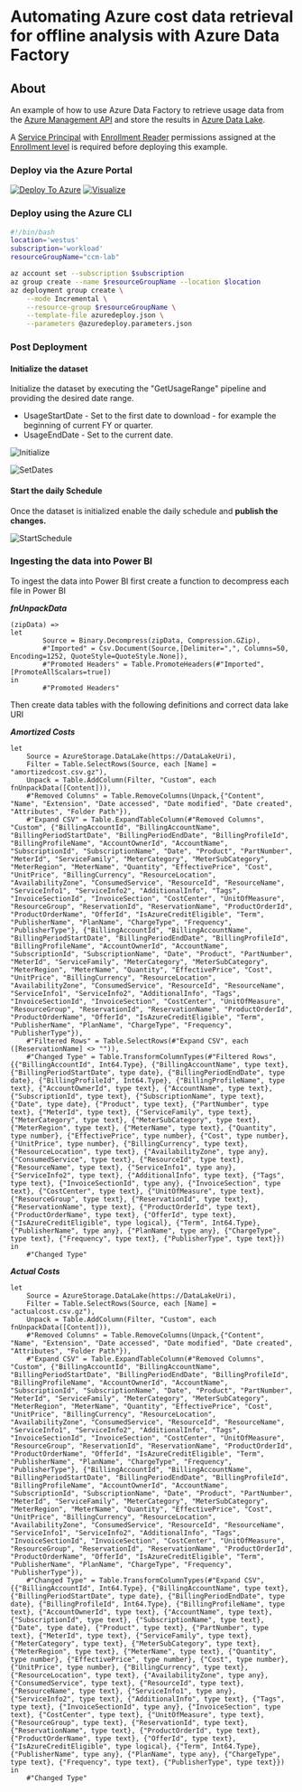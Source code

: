# Automating Azure cost data retrieval for offline analysis with Azure Data Factory

## About
An example of how to use Azure Data Factory to retrieve usage data from the [Azure Management API](https://docs.microsoft.com/en-us/rest/api/consumption/usagedetails/list) and store the results in [Azure Data Lake](https://docs.microsoft.com/en-us/azure/storage/blobs/data-lake-storage-introduction).  

A [Service Principal](https://docs.microsoft.com/en-us/azure/cost-management-billing/manage/assign-roles-azure-service-principals#create-and-authenticate-your-service-principal) with [Enrollment Reader](https://docs.microsoft.com/en-us/azure/cost-management-billing/manage/assign-roles-azure-service-principals#permissions-that-can-be-assigned-to-the-spn) permissions assigned at the [Enrollment level](https://docs.microsoft.com/en-us/azure/cost-management-billing/manage/assign-roles-azure-service-principals#assign-enrollment-account-role-permission-to-the-spn) is required before deploying this example.


### Deploy via the Azure Portal

[![Deploy To Azure](https://raw.githubusercontent.com/Azure/azure-quickstart-templates/master/1-CONTRIBUTION-GUIDE/images/deploytoazure.svg?sanitize=true)](https://portal.azure.com/#create/Microsoft.Template/uri/https%3A%2F%2Fraw.githubusercontent.com%2FMSBrett%2Fccm_datafactory%2Fmaster%2Fazuredeploy.json)
[![Visualize](https://raw.githubusercontent.com/Azure/azure-quickstart-templates/master/1-CONTRIBUTION-GUIDE/images/visualizebutton.svg?sanitize=true)](http://armviz.io/#/?load=https%3A%2F%2Fraw.githubusercontent.com%2FMSBrett%2Fccm_datafactory%2Fmaster%2Fazuredeploy.json)

### Deploy using the Azure CLI

```bash
#!/bin/bash
location='westus'
subscription='workload'
resourceGroupName="ccm-lab"

az account set --subscription $subscription
az group create --name $resourceGroupName --location $location
az deployment group create \
    --mode Incremental \
    --resource-group $resourceGroupName \
    --template-file azuredeploy.json \
    --parameters @azuredeploy.parameters.json
```
### Post Deployment

#### Initialize the dataset
Initialize the dataset by executing the "GetUsageRange" pipeline and providing the desired date range.  
- UsageStartDate - Set to the first date to download - for example the beginning of current FY or quarter.
- UsageEndDate - Set to the current date.

![Initialize](https://github.com/MSBrett/ccm_datafactory/raw/master/resources/Initialize.jpg)

![SetDates](https://github.com/MSBrett/ccm_datafactory/raw/master/resources/SetDates.jpg)

#### Start the daily Schedule
Once the dataset is initialized enable the daily schedule and **publish the changes.**

![StartSchedule](https://github.com/MSBrett/ccm_datafactory/raw/master/resources/StartSchedule.jpg)

### Ingesting the data into Power BI

To ingest the data into Power BI first create a function to decompress each file in Power BI

***fnUnpackData***
```script
(zipData) =>
let
        Source = Binary.Decompress(zipData, Compression.GZip),
        #"Imported" = Csv.Document(Source,[Delimiter=",", Columns=50, Encoding=1252, QuoteStyle=QuoteStyle.None]),
        #"Promoted Headers" = Table.PromoteHeaders(#"Imported", [PromoteAllScalars=true])
in
        #"Promoted Headers"
```

Then create data tables with the following definitions and correct data lake URI

***Amortized Costs***
```script
let
    Source = AzureStorage.DataLake(https://DataLakeUri),
    Filter = Table.SelectRows(Source, each [Name] = "amortizedcost.csv.gz"),
    Unpack = Table.AddColumn(Filter, "Custom", each fnUnpackData([Content])),
    #"Removed Columns" = Table.RemoveColumns(Unpack,{"Content", "Name", "Extension", "Date accessed", "Date modified", "Date created", "Attributes", "Folder Path"}),
    #"Expand CSV" = Table.ExpandTableColumn(#"Removed Columns", "Custom", {"BillingAccountId", "BillingAccountName", "BillingPeriodStartDate", "BillingPeriodEndDate", "BillingProfileId", "BillingProfileName", "AccountOwnerId", "AccountName", "SubscriptionId", "SubscriptionName", "Date", "Product", "PartNumber", "MeterId", "ServiceFamily", "MeterCategory", "MeterSubCategory", "MeterRegion", "MeterName", "Quantity", "EffectivePrice", "Cost", "UnitPrice", "BillingCurrency", "ResourceLocation", "AvailabilityZone", "ConsumedService", "ResourceId", "ResourceName", "ServiceInfo1", "ServiceInfo2", "AdditionalInfo", "Tags", "InvoiceSectionId", "InvoiceSection", "CostCenter", "UnitOfMeasure", "ResourceGroup", "ReservationId", "ReservationName", "ProductOrderId", "ProductOrderName", "OfferId", "IsAzureCreditEligible", "Term", "PublisherName", "PlanName", "ChargeType", "Frequency", "PublisherType"}, {"BillingAccountId", "BillingAccountName", "BillingPeriodStartDate", "BillingPeriodEndDate", "BillingProfileId", "BillingProfileName", "AccountOwnerId", "AccountName", "SubscriptionId", "SubscriptionName", "Date", "Product", "PartNumber", "MeterId", "ServiceFamily", "MeterCategory", "MeterSubCategory", "MeterRegion", "MeterName", "Quantity", "EffectivePrice", "Cost", "UnitPrice", "BillingCurrency", "ResourceLocation", "AvailabilityZone", "ConsumedService", "ResourceId", "ResourceName", "ServiceInfo1", "ServiceInfo2", "AdditionalInfo", "Tags", "InvoiceSectionId", "InvoiceSection", "CostCenter", "UnitOfMeasure", "ResourceGroup", "ReservationId", "ReservationName", "ProductOrderId", "ProductOrderName", "OfferId", "IsAzureCreditEligible", "Term", "PublisherName", "PlanName", "ChargeType", "Frequency", "PublisherType"}),
    #"Filtered Rows" = Table.SelectRows(#"Expand CSV", each ([ReservationName] <> "")),
    #"Changed Type" = Table.TransformColumnTypes(#"Filtered Rows",{{"BillingAccountId", Int64.Type}, {"BillingAccountName", type text}, {"BillingPeriodStartDate", type date}, {"BillingPeriodEndDate", type date}, {"BillingProfileId", Int64.Type}, {"BillingProfileName", type text}, {"AccountOwnerId", type text}, {"AccountName", type text}, {"SubscriptionId", type text}, {"SubscriptionName", type text}, {"Date", type date}, {"Product", type text}, {"PartNumber", type text}, {"MeterId", type text}, {"ServiceFamily", type text}, {"MeterCategory", type text}, {"MeterSubCategory", type text}, {"MeterRegion", type text}, {"MeterName", type text}, {"Quantity", type number}, {"EffectivePrice", type number}, {"Cost", type number}, {"UnitPrice", type number}, {"BillingCurrency", type text}, {"ResourceLocation", type text}, {"AvailabilityZone", type any}, {"ConsumedService", type text}, {"ResourceId", type text}, {"ResourceName", type text}, {"ServiceInfo1", type any}, {"ServiceInfo2", type text}, {"AdditionalInfo", type text}, {"Tags", type text}, {"InvoiceSectionId", type any}, {"InvoiceSection", type text}, {"CostCenter", type text}, {"UnitOfMeasure", type text}, {"ResourceGroup", type text}, {"ReservationId", type text}, {"ReservationName", type text}, {"ProductOrderId", type text}, {"ProductOrderName", type text}, {"OfferId", type text}, {"IsAzureCreditEligible", type logical}, {"Term", Int64.Type}, {"PublisherName", type any}, {"PlanName", type any}, {"ChargeType", type text}, {"Frequency", type text}, {"PublisherType", type text}})
in
    #"Changed Type"
```
***Actual Costs***
```script
let
    Source = AzureStorage.DataLake(https://DataLakeUri),
    Filter = Table.SelectRows(Source, each [Name] = "actualcost.csv.gz"),
    Unpack = Table.AddColumn(Filter, "Custom", each fnUnpackData([Content])),
    #"Removed Columns" = Table.RemoveColumns(Unpack,{"Content", "Name", "Extension", "Date accessed", "Date modified", "Date created", "Attributes", "Folder Path"}),
    #"Expand CSV" = Table.ExpandTableColumn(#"Removed Columns", "Custom", {"BillingAccountId", "BillingAccountName", "BillingPeriodStartDate", "BillingPeriodEndDate", "BillingProfileId", "BillingProfileName", "AccountOwnerId", "AccountName", "SubscriptionId", "SubscriptionName", "Date", "Product", "PartNumber", "MeterId", "ServiceFamily", "MeterCategory", "MeterSubCategory", "MeterRegion", "MeterName", "Quantity", "EffectivePrice", "Cost", "UnitPrice", "BillingCurrency", "ResourceLocation", "AvailabilityZone", "ConsumedService", "ResourceId", "ResourceName", "ServiceInfo1", "ServiceInfo2", "AdditionalInfo", "Tags", "InvoiceSectionId", "InvoiceSection", "CostCenter", "UnitOfMeasure", "ResourceGroup", "ReservationId", "ReservationName", "ProductOrderId", "ProductOrderName", "OfferId", "IsAzureCreditEligible", "Term", "PublisherName", "PlanName", "ChargeType", "Frequency", "PublisherType"}, {"BillingAccountId", "BillingAccountName", "BillingPeriodStartDate", "BillingPeriodEndDate", "BillingProfileId", "BillingProfileName", "AccountOwnerId", "AccountName", "SubscriptionId", "SubscriptionName", "Date", "Product", "PartNumber", "MeterId", "ServiceFamily", "MeterCategory", "MeterSubCategory", "MeterRegion", "MeterName", "Quantity", "EffectivePrice", "Cost", "UnitPrice", "BillingCurrency", "ResourceLocation", "AvailabilityZone", "ConsumedService", "ResourceId", "ResourceName", "ServiceInfo1", "ServiceInfo2", "AdditionalInfo", "Tags", "InvoiceSectionId", "InvoiceSection", "CostCenter", "UnitOfMeasure", "ResourceGroup", "ReservationId", "ReservationName", "ProductOrderId", "ProductOrderName", "OfferId", "IsAzureCreditEligible", "Term", "PublisherName", "PlanName", "ChargeType", "Frequency", "PublisherType"}),
    #"Changed Type" = Table.TransformColumnTypes(#"Expand CSV",{{"BillingAccountId", Int64.Type}, {"BillingAccountName", type text}, {"BillingPeriodStartDate", type date}, {"BillingPeriodEndDate", type date}, {"BillingProfileId", Int64.Type}, {"BillingProfileName", type text}, {"AccountOwnerId", type text}, {"AccountName", type text}, {"SubscriptionId", type text}, {"SubscriptionName", type text}, {"Date", type date}, {"Product", type text}, {"PartNumber", type text}, {"MeterId", type text}, {"ServiceFamily", type text}, {"MeterCategory", type text}, {"MeterSubCategory", type text}, {"MeterRegion", type text}, {"MeterName", type text}, {"Quantity", type number}, {"EffectivePrice", type number}, {"Cost", type number}, {"UnitPrice", type number}, {"BillingCurrency", type text}, {"ResourceLocation", type text}, {"AvailabilityZone", type any}, {"ConsumedService", type text}, {"ResourceId", type text}, {"ResourceName", type text}, {"ServiceInfo1", type any}, {"ServiceInfo2", type text}, {"AdditionalInfo", type text}, {"Tags", type text}, {"InvoiceSectionId", type any}, {"InvoiceSection", type text}, {"CostCenter", type text}, {"UnitOfMeasure", type text}, {"ResourceGroup", type text}, {"ReservationId", type text}, {"ReservationName", type text}, {"ProductOrderId", type text}, {"ProductOrderName", type text}, {"OfferId", type text}, {"IsAzureCreditEligible", type logical}, {"Term", Int64.Type}, {"PublisherName", type any}, {"PlanName", type any}, {"ChargeType", type text}, {"Frequency", type text}, {"PublisherType", type text}})
in
    #"Changed Type"
```